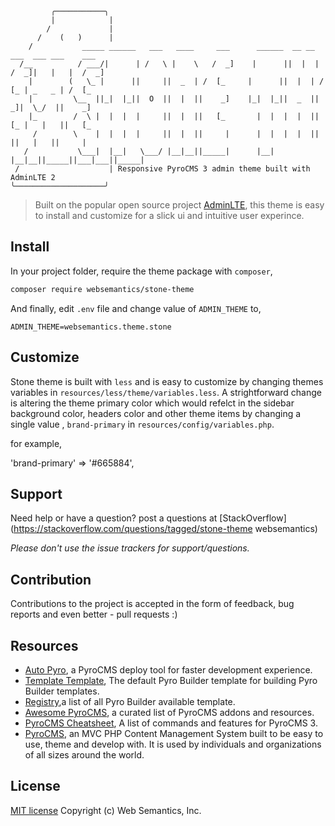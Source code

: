 ```
         ╭───────────╮
         |            |
        /             |
      /    (   )      |
    /           _____ ______   ___   ____     ___      ______  __ __    ___  ___ ___    ___
  /__          / ___/|      | /   \ |    \   /  _]    |      ||  |  |  /  _]|   |   |  /  _]
    |        (   \_ |      ||     ||  _  | /  [_     |      ||  |  | /  [_ | _   _ | /  [_
    |         \__  ||_|  |_||  O  ||  |  ||    _]    |_|  |_||  _  ||    _]|  \_/  ||    _]
    |_        /  \ |  |  |  |     ||  |  ||   [_       |  |  |  |  ||   [_ |   |   ||   [_
     /        \    |  |  |  |     ||  |  ||     |      |  |  |  |  ||     ||   |   ||     |
   /           \___|  |__|   \___/ |__|__||_____|      |__|  |__|__||_____||___|___||_____|
 /                    | Responsive PyroCMS 3 admin theme built with AdminLTE 2
╰────────────────────╯ 
```
> Built on the popular open source project [AdminLTE](https://almsaeedstudio.com/themes/AdminLTE/index2.html), this theme is easy to install and customize for a slick ui and intuitive user experince.

## Install

In your project folder, require the theme package with `composer`,

```bash
composer require websemantics/stone-theme
```

And finally, edit `.env` file and change value of `ADMIN_THEME` to,

```
ADMIN_THEME=websemantics.theme.stone
```

## Customize

Stone theme is built with `less` and is easy to customize by changing themes variables in `resources/less/theme/variables.less`. 
A strightforward change is altering the theme primary color which would refelct in the sidebar background color, headers color and other theme items by changing a single value , `brand-primary` in `resources/config/variables.php`.

for example, 

'brand-primary'          => '#665884',

## Support

Need help or have a question? post a questions at [StackOverflow](https://stackoverflow.com/questions/tagged/stone-theme websemantics)

*Please don't use the issue trackers for support/questions.*

## Contribution

Contributions to the project is accepted in the form of feedback, bug reports and even better - pull requests :)

## Resources

- [Auto Pyro](https://github.com/websemantics/auto-pyro), a PyroCMS deploy tool for faster development experience.
- [Template Template](https://github.com/pyrocms-templates/template-template), The default Pyro Builder template for building Pyro Builder templates.
- [Registry](https://github.com/pyrocms-templates),a list of all Pyro Builder available template.
- [Awesome PyroCMS](https://github.com/websemantics/awesome-pyrocms), a curated list of PyroCMS addons and resources.
- [PyroCMS Cheatsheet](http://websemantics.github.io/pyrocms-cheatsheet), A list of commands and features for PyroCMS 3.
- [PyroCMS](https://github.com/pyrocms/pyrocms), an MVC PHP Content Management System built to be easy to use, theme and develop with. It is used by individuals and organizations of all sizes around the world.

## License

[MIT license](http://opensource.org/licenses/mit-license.php)
Copyright (c) Web Semantics, Inc.